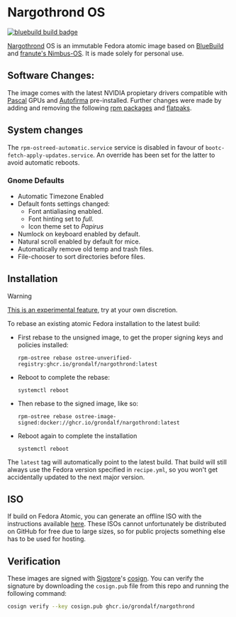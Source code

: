# Nargothrond OS

[![bluebuild build badge](https://github.com/grondalf/nargothrond/actions/workflows/build.yml/badge.svg)](https://github.com/grondalf/nargothrond/actions/workflows/build.yml)

[Nargothrond](https://tolkiengateway.net/wiki/Nargothrond) OS is an immutable Fedora atomic image based on [BlueBuild](https://blue-build.org/how-to/setup/) and [franute's Nimbus-OS](https://github.com/franute/nimbus-os). It is made solely for personal use. 

## Software Changes:

The image comes with the latest NVIDIA propietary drivers compatible with [Pascal](https://nvidia.custhelp.com/app/answers/detail/a_id/5678/~/list-of-maxwell%2C-pascal-and-volta-series-geforce-gpus) GPUs and [Autofirma](https://sede.serviciosmin.gob.es/ES-ES/FIRMAELECTRONICA/Paginas/AutoFirma.aspx) pre-installed. Further changes were made by adding and removing the following [rpm packages](recipes/pkgs/rpms.yml) and [flatpaks](recipes/pkgs/flatpaks.yml).

## System changes

The `rpm-ostreed-automatic.service` service is disabled in favour of `bootc-fetch-apply-updates.service`.
An override has been set for the latter to avoid automatic reboots.

### Gnome Defaults
- Automatic Timezone Enabled
- Default fonts settings changed:
  - Font antialiasing enabled.
  - Font hinting set to *full*.
  - Icon theme set to *Papirus*
- Numlock on keyboard enabled by default.
- Natural scroll enabled by default for mice.
- Automatically remove old temp and trash files.
- File-chooser to sort directories before files.

## Installation

> [!WARNING]  
> [This is an experimental feature](https://www.fedoraproject.org/wiki/Changes/OstreeNativeContainerStable), try at your own discretion.

To rebase an existing atomic Fedora installation to the latest build:

- First rebase to the unsigned image, to get the proper signing keys and policies installed:
  ```
  rpm-ostree rebase ostree-unverified-registry:ghcr.io/grondalf/nargothrond:latest
  ```
- Reboot to complete the rebase:
  ```
  systemctl reboot
  ```
- Then rebase to the signed image, like so:
  ```
  rpm-ostree rebase ostree-image-signed:docker://ghcr.io/grondalf/nargothrond:latest
  ```
- Reboot again to complete the installation
  ```
  systemctl reboot
  ```

The `latest` tag will automatically point to the latest build. That build will still always use the Fedora version specified in `recipe.yml`, so you won't get accidentally updated to the next major version.

## ISO

If build on Fedora Atomic, you can generate an offline ISO with the instructions available [here](https://blue-build.org/learn/universal-blue/#fresh-install-from-an-iso). These ISOs cannot unfortunately be distributed on GitHub for free due to large sizes, so for public projects something else has to be used for hosting.

## Verification

These images are signed with [Sigstore](https://www.sigstore.dev/)'s [cosign](https://github.com/sigstore/cosign). You can verify the signature by downloading the `cosign.pub` file from this repo and running the following command:

```bash
cosign verify --key cosign.pub ghcr.io/grondalf/nargothrond
```
